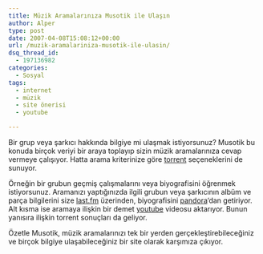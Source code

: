 ```yaml
---
title: Müzik Aramalarınıza Musotik ile Ulaşın
author: Alper
type: post
date: 2007-04-08T15:08:12+00:00
url: /muzik-aramalariniza-musotik-ile-ulasin/
dsq_thread_id:
  - 197136982
categories:
  - Sosyal
tags:
  - internet
  - müzik
  - site önerisi
  - youtube

---
```

Bir grup veya şarkıcı hakkında bilgiye mi ulaşmak istiyorsunuz? Musotik bu konuda birçok veriyi bir araya toplayıp sizin müzik aramalarınıza cevap vermeye çalışıyor. Hatta arama kriterinize göre [torrent][1] seçeneklerini de sunuyor. 

Örneğin bir grubun geçmiş çalışmalarını veya biyografisini öğrenmek istiyorsunuz. Aramanızı yaptığınızda ilgili grubun veya şarkıcının albüm ve parça bilgilerini size [last.fm][2] üzerinden, biyografisini [pandora][3]&#8216;dan getiriyor. Alt kısma ise aramaya ilişkin bir demet [youtube][4] videosu aktarıyor. Bunun yanısıra ilişkin torrent sonuçları da geliyor. 

Özetle Musotik, müzik aramalarınızı tek bir yerden gerçekleştirebileceğiniz ve birçok bilgiye ulaşabileceğiniz bir site olarak karşımıza çıkıyor.

 [1]: https://www.murekkep.org/kullanabileceginiz-10-yasal-torrent-sitesi-221
 [2]: https://www.last.fm/
 [3]: https://www.pandora.com/
 [4]: https://www.murekkep.org/etiket/youtube